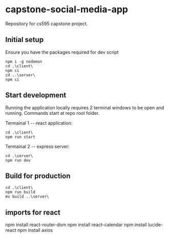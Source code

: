 # capstone-social-media-app
Repository for cs595 capstone project.

## Initial setup
Ensure you have the packages required for dev script
```
npm i -g nodemon
cd .\client\
npm ci
cd ..\server\
npm ci
```

## Start development
Running the application locally requires 2 terminal windows to be open and running. Commands start at repo root folder.

Termainal 1  --  react application:
```
cd .\client\
npm run start
```

Termainal 2  --  express server:
```
cd .\server\
npm run dev
```

## Build for production
```
cd .\client\
npm run build
mv build ..\server\
```
## imports for react
npm install react-router-dom
npm install react-calendar
npm install lucide-react
npm install axios
